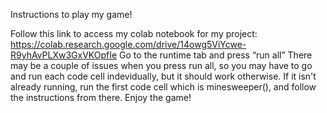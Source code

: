 Instructions to play my game!

Follow this link to access my colab notebook for my project: https://colab.research.google.com/drive/14owg5ViYcwe-R9yhAvPLXw3GxVKOpfIe
Go to the runtime tab and press “run all”
There may be a couple of issues when you press run all, so you may have to go and run each code cell indevidually, but it should work otherwise.
If it isn't already running, run the first code cell which is minesweeper(), and follow the instructions from there.
Enjoy the game!

